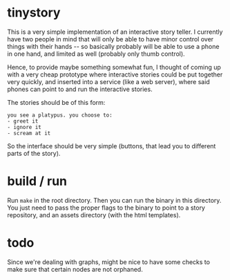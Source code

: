 # tinystory

This is a very simple implementation of an interactive story teller. I
currently have two people in mind that will only be able to have minor
control over things with their hands -- so basically probably will be
able to use a phone in one hand, and limited as well (probably only
thumb control).

Hence, to provide maybe something somewhat fun, I thought of coming up
with a very cheap prototype where interactive stories could be put
together very quickly, and inserted into a service (like a web
server), where said phones can point to and run the interactive
stories.

The stories should be of this form:

```
you see a platypus. you choose to:
- greet it
- ignore it
- scream at it
```

So the interface should be very simple (buttons, that lead you to
different parts of the story).

# build / run

Run `make` in the root directory. Then you can run the binary in this
directory. You just need to pass the proper flags to the binary to
point to a story repository, and an assets directory (with the html
templates).

# todo

Since we're dealing with graphs, might be nice to have some checks to
make sure that certain nodes are not orphaned.
